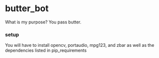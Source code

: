 # butter_bot
What is my purpose?  You pass butter.


### setup
You will have to install opencv, portaudio, mpg123, and zbar as well as the dependencies listed in pip_requirements
